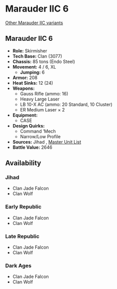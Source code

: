 # Marauder IIC 6 

[Other Marauder IIC variants](../marauder_iic.md) 

## Marauder IIC 6 

- **Role:** Skirmisher 
- **Tech Base:** Clan (3077) 
- **Chassis:** 85 tons (Endo Steel) 
- **Movement:** 4 / 6, XL 
  - **Jumping:** 6 
- **Armor:** 208 
- **Heat Sinks:** 12 (24) 
- **Weapons:** 
  - Gauss Rifle (ammo: 16) 
  - Heavy Large Laser 
  - LB 10-X AC (ammo: 20 Standard, 10 Cluster) 
  - ER Medium Laser × 2 
- **Equipment:** 
  - CASE 
- **Design Quirks:** 
  - Command ’Mech 
  - Narrow/Low Profile 
- **Sources:** Jihad , [Master Unit List](http://masterunitlist.info/Unit/Details/2070/marauder-iic-6) 
- **Battle Value:** 2646 

## Availability 

### Jihad 

- Clan Jade Falcon 
- Clan Wolf 

### Early Republic 

- Clan Jade Falcon 
- Clan Wolf 

### Late Republic 

- Clan Jade Falcon 
- Clan Wolf 

### Dark Ages 

- Clan Jade Falcon 
- Clan Wolf 

